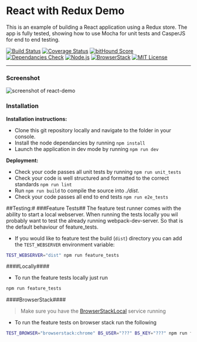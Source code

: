 React with Redux Demo
==================
This is an example of building a React application using a Redux store. The app is fully tested, showing how to use Mocha for unit tests and CasperJS for end to end testing.

[![Build Status](https://travis-ci.org/markwylde/react-demo.svg?branch=master)](https://travis-ci.org/markwylde/react-demo)
[![Coverage Status](https://coveralls.io/repos/markwylde/react-demo/badge.svg?branch=master&service=github)](https://coveralls.io/github/markwylde/react-demo?branch=master)
[![bitHound Score](https://www.bithound.io/github/markwylde/react-demo/badges/score.svg)](https://www.bithound.io/github/markwylde/react-demo)
[![Dependancies Check](https://david-dm.org/markwylde/react-demo.svg)](https://david-dm.org/markwylde/react-demo)
[![Node.js](https://img.shields.io/badge/node.js-4-lightgrey.svg)](https://nodejs.org/)
[![BrowserStack](https://img.shields.io/badge/browserStack-auto-lightgrey.svg)](https://browserstack.com/)
[![MIT License](http://imgh.us/license-mit.svg)](https://opensource.org/licenses/MIT)

-------------

### Screenshot
![screenshot of react-demo](http://i.imgur.com/U4WJsRW.png)

### <i class="icon-file"></i> Installation

**Installation instructions:**
- Clone this git repository locally and navigate to the folder in your console.
- Install the node dependancies by running `npm install`
- Launch the application in dev mode by running `npm run dev`

**Deployment:**
- Check your code passes all unit tests by running `npm run unit_tests`
- Check your code is well structured and formatted to the correct standards `npm run lint`
- Run `npm run build` to compile the source into *./dist*.
- Check your code passes all end to end tests `npm run e2e_tests`

##Testing:#
###Feature Tests##
The feature test runner comes with the ability to start a local webserver. When running the tests 
locally you wil probably want to test the already running webpack-dev-server. So that is the 
default behaviour of feature_tests.
- If you would like to feature test the build (`dist`) directory you can add the `TEST_WEBSERVER` 
environment variable:
```bash
TEST_WEBSERVER="dist" npm run feature_tests
```
####Locally####
- To run the feature tests locally just run
```bash
npm run feature_tests
```

####BrowserStack####
> Make sure you have the [BrowserStackLocal](https://www.browserstack.com/local-testing#command-line) service running

- To run the feature tests on browser stack run the following
```bash
TEST_BROWSER="browserstack:chrome" BS_USER="???" BS_KEY="???" npm run feature_tests
```
